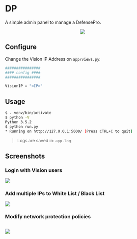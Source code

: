 # DP
A simple admin panel to manage a DefensePro.

<p align="center">
  <img src="https://raw.githubusercontent.com/alexfrancow/DP/master/PoC/dp.jpg">
</p>

## Configure
Change the Vision IP Address on ```app/views.py```:

```python
################
#### config ####
################

VisionIP = "<IP>"
```

## Usage

```bash
$ . venv/bin/activate
$ python -V
Python 3.5.2
$ python run.py
* Running on http://127.0.0.1:5000/ (Press CTRL+C to quit)
```

> Logs are saved in: ```app.log```

## Screenshots

### Login with Vision users

<kbd><img src="https://raw.githubusercontent.com/alexfrancow/DP/master/PoC/2018-09-26_105005.png" /></kbd>

### Add multiple IPs to White List / Black List

<kbd><img src="https://raw.githubusercontent.com/alexfrancow/DP/master/PoC/10.png" /></kbd>

### Modify network protection policies

<kbd><img src="https://raw.githubusercontent.com/alexfrancow/DP/master/PoC/7.png" /></kbd>
---
